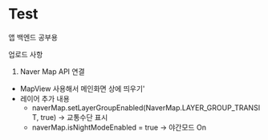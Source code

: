 # Test
앱 백엔드 공부용

업로드 사항
1. Naver Map API 연결
  - MapView 사용해서 메인화면 상에 띄우기'
  - 레이어 추가 내용
    - naverMap.setLayerGroupEnabled(NaverMap.LAYER_GROUP_TRANSIT, true) → 교통수단 표시
    - naverMap.isNightModeEnabled = true → 야간모드 On
